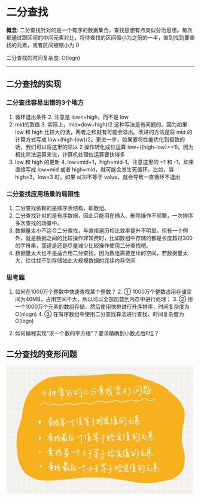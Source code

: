 # 二分查找

**概念**:
二分查找针对的是一个有序的数据集合，查找思想有点类似分治思想。每次都通过跟区间的中间元素对比，将待查找的区间缩小为之前的一半，直到找到要查找的元素，或者区间被缩小为 0

二分查找的时间复杂度: O(logn)

---

## 二分查找的实现

### 二分查找容易出错的3个地方

1. 循环退出条件
   2. 注意是 low<=high，而不是 low
2. mid的取值
   3. 实际上，mid=(low+high)/2 这种写法是有问题的。因为如果 low 和 high 比较大的话，两者之和就有可能会溢出。改进的方法是将 mid 的计算方式写成 low+(high-low)/2。更进一步，如果要将性能优化到极致的话，我们可以将这里的除以 2 操作转化成位运算 low+((high-low)>>1)。因为相比除法运算来说，计算机处理位运算要快得多
3. low 和 high 的更新
   4. low=mid+1，high=mid-1。注意这里的 +1 和 -1，如果直接写成 low=mid 或者 high=mid，就可能会发生死循环。比如，当 high=3，low=3 时，如果 a[3]不等于 value，就会导致一直循环不退出

### 二分查找应用场景的局限性

1. 二分查找依赖的是顺序表结构，即数组。
2. 二分查找针对的是有序数据，因此只能用在插入、删除操作不频繁，一次排序多次查找的场景中。
3. 数据量太小不适合二分查找，与直接遍历相比效率提升不明显。但有一个例外，就是数据之间的比较操作非常费时，比如数组中存储的都是长度超过300的字符串，那这是还是尽量减少比较操作使用二分查找吧。
4. 数据量太大也不是适合用二分查找，因为数组需要连续的空间，若数据量太大，往往找不到存储如此大规模数据的连续内存空间

### 思考题

1. 如何在1000万个整数中快速查找某个整数？ 
   2. ① 1000万个整数占用存储空间为40MB，占用空间不大，所以可以全部加载到内存中进行处理； 
   3. ② 用一个1000万个元素的数组存储，然后使用快排进行升序排序，时间复杂度为O(nlogn)
   4. ③ 在有序数组中使用二分查找算法进行查找，时间复杂度为O(logn)

2. 如何编程实现“求一个数的平方根”？要求精确到小数点后6位？

## 二分查找的变形问题

<img src="./img/img.png" width="500" height="auto">
